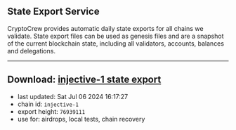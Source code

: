 ## State Export Service
CryptoCrew provides automatic daily state exports for all chains we validate. State export files can be used as genesis files and are a snapshot of the current blockchain state, including all validators, accounts, balances and delegations.

---
**Download: [injective-1 state export](https://dl-eu2.ccvalidators.com/SERVICE/injective/injective-1_export_76939111.json)**
---

- last updated: Sat Jul 06 2024 16:17:27
- chain id: `injective-1`
- export height: `76939111`
- use for: airdrops, local tests, chain recovery
